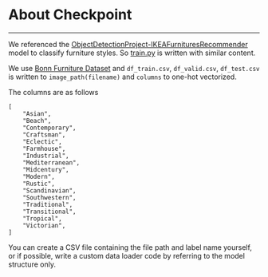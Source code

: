 # About Checkpoint

---

We referenced the [ObjectDetectionProject-IKEAFurnituresRecommender](https://github.com/sophiachann/ObjectDetectionProject-IKEAFurnituresRecommender/tree/main/model) model to classify furniture styles.
So [train.py](./style_classifier_train.py) is written with similar content.

We use [Bonn Furniture Dataset](https://cvml.comp.nus.edu.sg/furniture/index.html) and `df_train.csv`, `df_valid.csv`, `df_test.csv` is written to `image_path(filename)` and `columns` to one-hot vectorized.

The columns are as follows

```text
[
    "Asian",
    "Beach",
    "Contemporary",
    "Craftsman",
    "Eclectic",
    "Farmhouse",
    "Industrial",
    "Mediterranean",
    "Midcentury",
    "Modern",
    "Rustic",
    "Scandinavian",
    "Southwestern",
    "Traditional",
    "Transitional",
    "Tropical",
    "Victorian",
]
```

You can create a CSV file containing the file path and label name yourself, or if possible, write a custom data loader code by referring to the model structure only.